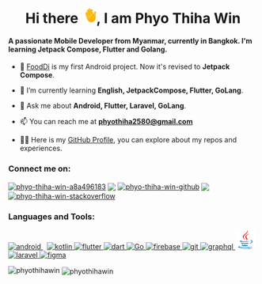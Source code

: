  
<h1 align="center">Hi there <img src="./images/hand_wave.gif" height="30" />, I am Phyo Thiha Win</h1>  

#### A passionate Mobile Developer from Myanmar, currently in Bangkok. I'm learning Jetpack Compose, Flutter and Golang.

<!---
<p align="left"> <img src="https://komarev.com/ghpvc/?username=phyothihawin&label=Profile%20views&color=0e75b6&style=flat" alt="phyothihawin" /> </p> 
---> 
  
- 🔭 [FoodDi](https://play.google.com/store/apps/details?id=com.pthw.food) is my first Android project. Now it's revised to **Jetpack Compose**.
  
- 🌱 I’m currently learning **English, JetpackCompose, Flutter, GoLang**.  
 
- 💬 Ask me about **Android, Flutter, Laravel, GoLang**.  
  
- 📫 You can reach me at **phyothiha2580@gmail.com**  
  
- 👨‍💻 Here is my [GitHub Profile](https://phyothihawin.github.io/), you can explore about my repos and experiences.

<h3 align="left">Connect me on:</h3>  
<p align="left">  
<a href="https://linkedin.com/in/phyo-thiha-win-a8a496183" target="blank"><img align="center" src="https://raw.githubusercontent.com/rahuldkjain/github-profile-readme-generator/master/src/images/icons/Social/linked-in-alt.svg" alt="phyo-thiha-win-a8a496183" height="30" /></a> <img align="center" src="https://www.pngall.com/wp-content/uploads/5/Vertical-Line-PNG-Images.png" height="30" /> <a href="https://github.com/PhyoThihaWin" target="blank"><img align="center" src="https://upload.wikimedia.org/wikipedia/commons/9/91/Octicons-mark-github.svg" alt="phyo-thiha-win-github" height="30" /></a> <img align="center" src="https://www.pngall.com/wp-content/uploads/5/Vertical-Line-PNG-Images.png" height="30" /> <a href="https://stackoverflow.com/users/19853487/phyo-thiha-win" target="blank"><img align="center" src="https://upload.wikimedia.org/wikipedia/commons/thumb/0/02/Stack_Overflow_logo.svg/1280px-Stack_Overflow_logo.svg.png" alt="phyo-thiha-win-stackoverflow" height="30" /></a>  
</p>  
  
<h3 align="left">Languages and Tools:</h3>  
<p align="left"> <a href="https://developer.android.com" target="_blank" rel="noreferrer"> <img src="https://upload.wikimedia.org/wikipedia/commons/thumb/6/64/Android_logo_2019_%28stacked%29.svg/2346px-Android_logo_2019_%28stacked%29.svg.png" alt="android" height="40"/> </a> &nbsp; 
<a href="https://kotlinlang.org" target="_blank" rel="noreferrer"> <img src="https://www.vectorlogo.zone/logos/kotlinlang/kotlinlang-icon.svg" alt="kotlin" height="40"/> </a>
<a href="https://flutter.dev" target="_blank" rel="noreferrer"> <img src="https://www.vectorlogo.zone/logos/flutterio/flutterio-icon.svg" alt="flutter" height="40"/> </a> 
<a href="https://dart.dev" target="_blank" rel="noreferrer"> <img src="https://www.vectorlogo.zone/logos/dartlang/dartlang-icon.svg" alt="dart" height="40"/> </a> 
<a href="https://go.dev/" target="_blank" rel="noreferrer"> <img src="https://upload.wikimedia.org/wikipedia/commons/thumb/0/05/Go_Logo_Blue.svg/1200px-Go_Logo_Blue.svg.png" alt="Go" height="38"/> </a>
<a href="https://firebase.google.com/" target="_blank" rel="noreferrer"> <img src="https://www.vectorlogo.zone/logos/firebase/firebase-icon.svg" alt="firebase" height="40"/> </a> <a href="https://git-scm.com/" target="_blank" rel="noreferrer"> <img src="https://www.vectorlogo.zone/logos/git-scm/git-scm-icon.svg" alt="git" width="40" height="40"/> </a> 
<a href="https://graphql.org" target="_blank" rel="noreferrer"> <img src="https://www.vectorlogo.zone/logos/graphql/graphql-icon.svg" alt="graphql" height="40"/> </a> 
<a href="https://www.java.com" target="_blank" rel="noreferrer"> <img src="https://raw.githubusercontent.com/devicons/devicon/master/icons/java/java-original.svg" alt="java" height="40"/> </a> 
<a href="https://developer.android.com/compose" target="_blank" rel="noreferrer"> <img src="https://developer.android.com/static/events/dev-challenge/images/dev-challenge_jetpack-compose-asset.svg" alt="laravel" height="40"/> </a> 
<a href="https://www.figma.com/" target="_blank" rel="noreferrer"> <img src="https://www.vectorlogo.zone/logos/figma/figma-icon.svg" alt="figma" height="40"/> </a> 
</p>  
  
<p><img align="left" src="https://github-readme-stats.vercel.app/api/top-langs?username=phyothihawin&show_icons=true&locale=en&langs_count=3" alt="phyothihawin" /></p>  
  
<p>&nbsp;<img align="center" src="https://github-readme-stats.vercel.app/api?username=phyothihawin&show_icons=true&locale=en" alt="phyothihawin" /></p>  

<!---  
<p><img align="center" src="https://github-readme-streak-stats.herokuapp.com/?user=phyothihawin&" alt="phyothihawin" /></p>  
--->
  
  
<!---  
PhyoThihaWin/PhyoThihaWin is a ✨ special ✨ repository because its `README.md` (this file) appears on your GitHub profile.  
You can click the Preview link to take a look at your changes.  
--->
